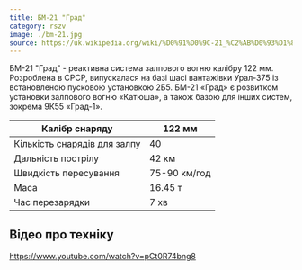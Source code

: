 ```yaml
---
title: БМ-21 "Град"
category: rszv
image: ./bm-21.jpg
source: https://uk.wikipedia.org/wiki/%D0%91%D0%9C-21_%C2%AB%D0%93%D1%80%D0%B0%D0%B4%C2%BB
---
```


БМ-21 "Град" - реактивна система залпового вогню калібру 122 мм. Розроблена в СРСР, випускалася на базі шасі вантажівки Урал-375 із встановленою пусковою установкою 2Б5. БМ-21 «Град» є розвитком установки залпового вогню «Катюша», а також базою для інших систем, зокрема 9К55 «Град-1».

Калібр снаряду | 122 мм
--------- | ---------
Кількість снарядів для залпу | 40
Дальність пострілу | 42 км
Швидкість пересування | 75-90 км/год
Маса | 16.45 т
Час перезарядки | 7 хв

## Відео про техніку

https://www.youtube.com/watch?v=pCt0R74bng8

